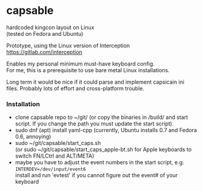 # capsable
hardcoded kingcon layout on Linux  
(tested on Fedora and Ubuntu)

Prototype, using the Linux version of Interception  
https://gitlab.com/interception

Enables my personal minimum must-have keyboard config.  
For me, this is a prerequisite to use bare metal Linux installations.

Long term it would be nice if it could parse and implement capsicain ini files.
Probably lots of effort and cross-platform trouble.


### Installation
- clone capsable repo to ~/git/  (or copy the binaries in /build/ and start script. If you change the path you must update the start script).
- sudo dnf (apt) install yaml-cpp  (currently, Ubuntu installs 0.7 and Fedora 0.6, annoying)
- sudo ~/git/capsable/start_caps.sh  
  (or sudo ~/git/capsable/start_caps_apple-bt.sh for Apple keyboards to switch FN/LCtrl and ALT/META)
- maybe you have to adjust the event numbers in the start script, e.g. `INTERDEV=/dev/input/event6`  
  install and run 'evtest' if you cannot figure out the event# of your keyboard
